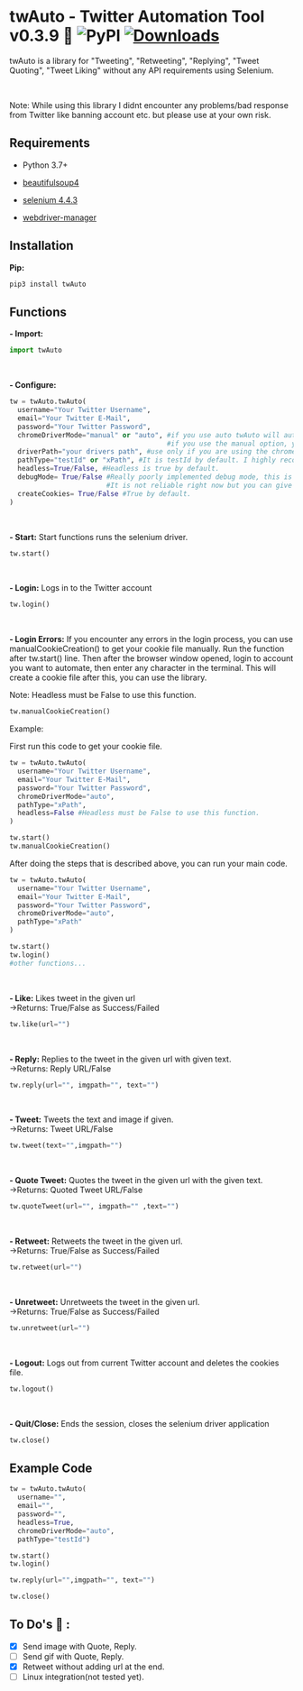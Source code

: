 # twAuto - Twitter Automation Tool v0.3.9 🦆 ![PyPI](https://img.shields.io/pypi/v/twauto) [![Downloads](https://static.pepy.tech/badge/twauto)](https://pepy.tech/project/twauto)


twAuto is a library for "Tweeting", "Retweeting", "Replying", "Tweet Quoting", "Tweet Liking" without any API requirements using Selenium.

<br/>

Note: While using this library I didnt encounter any problems/bad response from Twitter like banning account etc. but please use at your own risk.


## Requirements

- Python 3.7+

- [beautifulsoup4](https://pypi.org/project/beautifulsoup4/)

- [selenium 4.4.3](https://pypi.org/project/selenium/4.4.3/)

- [webdriver-manager](https://pypi.org/project/webdriver-manager/)

## Installation

**Pip:**

```bash
pip3 install twAuto
```

## Functions

**- Import:**

```python
import twAuto
```

<br/>

**- Configure:**

```python
tw = twAuto.twAuto(
  username="Your Twitter Username",
  email="Your Twitter E-Mail",
  password="Your Twitter Password",
  chromeDriverMode="manual" or "auto", #if you use auto twAuto will automatically download the chrome driver for you,
                                       #if you use the manual option, you need to provide the driver path in driverPath parameter.
  driverPath="your drivers path", #use only if you are using the chromeDriverMode in manual mode 
  pathType="testId" or "xPath", #It is testId by default. I highly recommend you to use testId instead of xPath. If you had any problems with library you can try the xPath mode too.
  headless=True/False, #Headless is true by default.
  debugMode= True/False #Really poorly implemented debug mode, this is for reading occured errors.
                        #It is not reliable right now but you can give it a try if you want to.
  createCookies= True/False #True by default.
)

```

<br/>

**- Start:** Start functions runs the selenium driver.

```python
tw.start()
```

<br/>

**- Login:** Logs in to the Twitter account

```python
tw.login()
```

<br/>

**- Login Errors:** If you encounter any errors in the login process, you can use manualCookieCreation() to get your cookie file manually.
Run the function after tw.start() line. Then after the browser window opened, login to account you want to automate, then enter any character in the terminal. This will create a cookie file after this, you can use the library.

Note: Headless must be False to use this function.

```python
tw.manualCookieCreation()
```

Example:

First run this code to get your cookie file.

```python
tw = twAuto.twAuto(
  username="Your Twitter Username",
  email="Your Twitter E-Mail",
  password="Your Twitter Password",
  chromeDriverMode="auto",
  pathType="xPath",
  headless=False #Headless must be False to use this function.
)

tw.start()
tw.manualCookieCreation()
```

After doing the steps that is described above, you can run your main code.

```python
tw = twAuto.twAuto(
  username="Your Twitter Username",
  email="Your Twitter E-Mail",
  password="Your Twitter Password",
  chromeDriverMode="auto",
  pathType="xPath"
)

tw.start()
tw.login()
#other functions...
```

<br/>

**- Like:** Likes tweet in the given url \
->Returns: True/False as Success/Failed

```python
tw.like(url="")
```

<br/>

**- Reply:** Replies to the tweet in the given url with given text.\
->Returns: Reply URL/False

```python
tw.reply(url="", imgpath="", text="")
```

<br/>

**- Tweet:** Tweets the text and image if given.\
->Returns: Tweet URL/False

```python
tw.tweet(text="",imgpath="")
```

<br/>

**- Quote Tweet:** Quotes the tweet in the given url with the given text.\
->Returns: Quoted Tweet URL/False

```python
tw.quoteTweet(url="", imgpath="" ,text="")
```

<br/>

**- Retweet:** Retweets the tweet in the given url.\
->Returns: True/False as Success/Failed

```python
tw.retweet(url="")
```

<br/>

**- Unretweet:** Unretweets the tweet in the given url.\
->Returns: True/False as Success/Failed

```python
tw.unretweet(url="")
```

<br/>

**- Logout:** Logs out from current Twitter account and deletes the cookies file.

```python
tw.logout()
```

<br/>

**- Quit/Close:** Ends the session, closes the selenium driver application

```python
tw.close()
```

## Example Code

```python
tw = twAuto.twAuto(
  username="",
  email="",
  password="",
  headless=True,
  chromeDriverMode="auto",
  pathType="testId")

tw.start()
tw.login()

tw.reply(url="",imgpath="", text="")

tw.close()

```

## To Do's 📝 :

- [x] Send image with Quote, Reply.
- [ ] Send gif with Quote, Reply.
- [x] Retweet without adding url at the end.
- [ ] Linux integration(not tested yet).
